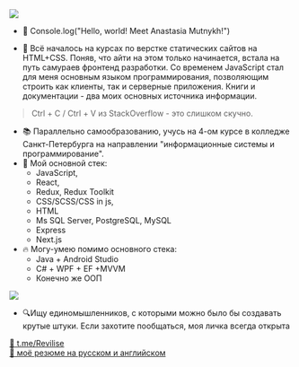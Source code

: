  <img src="https://www.codewars.com/users/Revilise/badges/small"/>

- 👋 Console.log("Hello, world! Meet Anastasia Mutnykh!")          

- 🌱 Всё началось на курсах по верстке статических сайтов на HTML+CSS. Поняв, что айти на этом только начинается, встала на путь самураев фронтенд разработки. Со временем JavaScript стал для меня основным языком программирования, позволяющим строить как клиенты, так и серверные приложения. Книги и документации - два моих основных источника информации. 

> Ctrl + C / Ctrl + V из StackOverflow - это слишком скучно.

- 📚 Параллельно самообразованию, учусь на 4-ом курсе в колледже Санкт-Петербурга на направлении "информационные системы и программирование".
- 💾 Мой основной стек:
  - JavaScript,  
  - React,
  - Redux, Redux Toolkit
  - CSS/SCSS/CSS in js,
  - HTML
  - Ms SQL Server, PostgreSQL, MySQL
  - Express
  - Next.js
- 🔥 Могу-умею помимо основного стека:
  - Java + Android Studio
  - C# + WPF + EF +MVVM
  - Конечно же ООП

<img src="https://img.shields.io/badge/Ask%20me-anything-1abc9c.svg"/>

- 🔍Ищу единомышленников, с которыми можно было бы создавать крутые штуки.
Если захотите пообщаться, моя личка всегда открыта 

<a target="_blank" href="https://t.me/Revilise">💬 t.me/Revilise</a><br/>
<a target="_blank" href="https://www.figma.com/proto/AOSJFgBRso8alLtn56qGMY/RESUME?page-id=0%3A1&node-id=2%3A2">💼 моё резюме на русском и английском</a>
